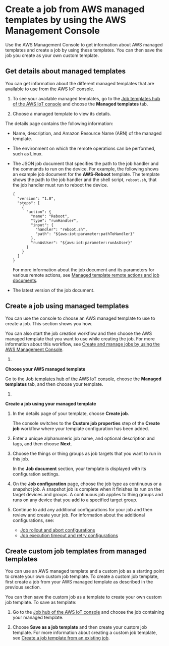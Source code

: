 # Create a job from AWS managed templates by using the AWS Management Console<a name="job-template-manage-console-create"></a>

Use the AWS Management Console to get information about AWS managed templates and create a job by using these templates\. You can then save the job you create as your own custom template\.

## Get details about managed templates<a name="job-template-managed-view"></a>

You can get information about the different managed templates that are available to use from the AWS IoT console\.

1. To see your available managed templates, go to the [Job templates hub of the AWS IoT console](https://console.aws.amazon.com/iot/home#/jobtemplatehub) and choose the **Managed templates** tab\.

1. Choose a managed template to view its details\.

The details page contains the following information:
+ Name, description, and Amazon Resource Name \(ARN\) of the managed template\.
+ The environment on which the remote operations can be performed, such as Linux\.
+ The JSON job document that specifies the path to the job handler and the commands to run on the device\. For example, the following shows an example job document for the **AWS\-Reboot** template\. The template shows the path to the job handler and the shell script, `reboot.sh`, that the job handler must run to reboot the device\. 

  ```
  {
    "version": "1.0",
    "steps": [
      {
        "action": {
          "name": "Reboot",
          "type": "runHandler",
          "input": {
            "handler": "reboot.sh",
            "path": "${aws:iot:parameter:pathToHandler}"
          },
          "runAsUser": "${aws:iot:parameter:runAsUser}"
        }
      }
    ]
  }
  ```

  For more information about the job document and its parameters for various remote actions, see [Managed template remote actions and job documents](job-templates-managed.md#job-template-manage-actions)\.
+ The latest version of the job document\.

## Create a job using managed templates<a name="job-template-manage-create-job"></a>

You can use the console to choose an AWS managed template to use to create a job\. This section shows you how\.

You can also start the job creation workflow and then choose the AWS managed template that you want to use while creating the job\. For more information about this workflow, see [Create and manage jobs by using the AWS Management Console](manage-job-console.md)\.

1. 

**Choose your AWS managed template**

   Go to the [Job templates hub of the AWS IoT console](https://console.aws.amazon.com/iot/home#/jobtemplatehub), choose the **Managed templates** tab, and then choose your template\.

1. 

**Create a job using your managed template**

   1. In the details page of your template, choose **Create job**\.

      The console switches to the **Custom job properties** step of the **Create job** workflow where your template configuration has been added\.

   1. Enter a unique alphanumeric job name, and optional description and tags, and then choose **Next**\.

   1. Choose the things or thing groups as job targets that you want to run in this job\.

      In the **Job document** section, your template is displayed with its configuration settings\.

   1. On the **Job configuration** page, choose the job type as continuous or a snapshot job\. A snapshot job is complete when it finishes its run on the target devices and groups\. A continuous job applies to thing groups and runs on any device that you add to a specified target group\.

   1. Continue to add any additional configurations for your job and then review and create your job\. For information about the additional configurations, see:
      + [Job rollout and abort configurations](jobs-configurations.md#job-rollout-abort)
      + [Job execution timeout and retry configurations](jobs-configurations.md#job-timeout-retry)

## Create custom job templates from managed templates<a name="job-template-manage-create-template"></a>

You can use an AWS managed template and a custom job as a starting point to create your own custom job template\. To create a custom job template, first create a job from your AWS managed template as described in the previous section\.

You can then save the custom job as a template to create your own custom job template\. To save as template:

1. Go to the [Job hub of the AWS IoT console](https://console.aws.amazon.com/iot/home#/jobhub) and choose the job containing your managed template\.

1. Choose **Save as a job template** and then create your custom job template\. For more information about creating a custom job template, see [Create a job template from an existing job](job-templates-console.md#job-templates-console-create-exist-job)\.